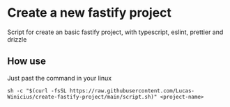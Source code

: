 # Create a new fastify project
Script for create an basic fastify project, with typescript, eslint, prettier and drizzle


## How use
Just past the command in your linux
```shell
sh -c "$(curl -fsSL https://raw.githubusercontent.com/Lucas-Winicius/create-fastify-project/main/script.sh)" <project-name>
```
